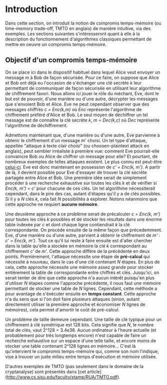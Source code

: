 # Introduction
Dans cette section, on introduit la notion de compromis temps-mémoire (ou time-memory trade-off, TMTO en anglais)
de manière intuitive, via des exemples. Les sections
suivantes s'intéresseront quant à elle à la description du fonctionnement d'algorithmes classiques permettant de mettre
en oeuvre un compromis temps-mémoire.

## Objectif d'un compromis temps-mémoire
On se place ici dans le dispositif habituel dans lequel Alice veut envoyer un message *m* à Bob de façon sécurisée.
Pour ce faire, on suppose que Alice et Bob ont déjà eu l'occasion de s'échanger une clé secrète *k* leur permettant de
communiquer de façon sécurisée en utilisant leur algorithme de chiffrement favori. Nous allons ici jouer le rôle du méchant,
Eve, dont le but est de pouvoir, d'une manière ou d'une autre, décrypter les messages que s'envoient Bob et Alice. Eve ne
peut cependant observer que des messages chiffrés *c = Enc(k,m)* où *Enc* représente l'algorithme de chiffrement préféré
d'Alice et Bob. Le seul moyen de déchiffrer un tel message est de connaître la clé secrète *k*, *m = Dec(k,c)* où *Dec*
représente l'algorithme de déchiffrement.

Admettons maintenant que, d'une manière ou d'une autre, Eve parvienne à obtenir le chiffrement d'un message *m'* choisi.
Un tel type d'attaque, appellée "attaque à texte clair choisi" (ou choosen-plaintext attack en anglais), peut sembler
irréaliste à première vue: comment Eve pourrait-elle convaincre Bob ou Alice de chiffrer un message pour elle? Et pourtant, de
nombreux exemples de telles attaques existent. Le plus connu est peut-être [celui-ci](http://www.slate.com/blogs/quora/2013/11/20/u_s_in_world_war_ii_how_the_navy_broke_japanese_codes_before_midway.html).
Eve est donc maintenant en possession de *c' = Enc(k, m')*. A partir de là, il devient possible pour Eve d'essayer de trouver
la clé secrète partagée entre Alice et Bob. Une première idée serait de simplement procéder à une recherche exhaustive sur
toutes les clés *k* et de vérifier si *Enc(k, m') = c'* pour chacune de ces clés. Un tel algorithme nécessiterait cependant,
dans le pire des cas, autant d'étapes qu'il y a de clés possibles. Si il y a *N* clés *k*, cela fait *N* possibilités
à explorer. Notons néanmoins que cette approche ne requiert **aucune mémoire**.

Une deuxième approche à ce problème serait de précalculer *c = Enc(k, m')* pour toutes les clés *k* possibles et de stocker
les résultats dans une énorme table indexée par *c* et dont chaque ligne contiendrait *k* la clé correspondante. On procède
ensuite de la même façon que précedemment. Eve, d'une manière ou d'une autre, parvient à obtenir le chiffrement de *m'* :
*c' = Enc(k, m')*. Tout ce qu'il lui reste à faire ensuite est d'aller chercher dans la table qu'elle a stockée en mémoire
la clé *k* correspondant au chiffrement *c'* de *m'*. Cette approche diffère de la précédente en deux points. Premièrement,
l'attaque nécessite une étape de **pré-calcul** qui nécessite à nouveau, dans le cas d'une clé contenant
*N* étapes. En plus de cela, cette approche nécessite une mémoire assez grande pour stocker entièrement la table
de correspondante entre chiffrés et clés. Jusqu'ici, on serait tenter de dire que cette approche n'a aucun intèrêt puisqu'en
plus d'utiliser *N* étapes comme l'approche précédente, il nous faut une mémoire permettant de stocker une table de *N*
lignes. Cependant, cette méthode a pour avantage de s'éxécuter ensuite en **temps constant**. Cette approche n'a du sens
que si l'on doit faire plusieurs attaques (sinon, autant directement utiliser la première approche et économiser *N*
lignes de mémoires), cela permet d'amortir le coût de pré-calcul.

Un problème de taille demeure cependant. Une taille de clé typique pour un chiffrement à clé symétrique est 128 bits. Cela
signifie que *N*, le nombre total de clés, vaut 2^128 = 3.4e38. Aucun ordinateur à l'heure actuelle (et probablement pour
très longtemps encore) n'est capable de faire un recherche exhaustive sur un espace d'une telle taille, et encore moins
de stocker une table contenant 2^128 lignes en mémoire... C'est là qu'intervient le compromis temps-mémoire qui, comme son
nom l'indique, vise à trouver un juste milieu entre temps d'exécution et mémoire utilisée.

D'autres exemples de TMTO (pas seulement dans le domaine de la cryptanalyse) sont présentés dans [cet article]
(http://www.cs.sjsu.edu/faculty/stamp/RUA/TMTO.pdf).

